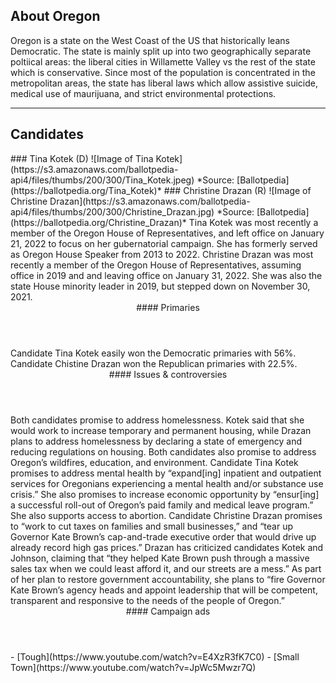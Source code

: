 ## About Oregon
Oregon is a state on the West Coast of the US that historically leans Democratic. The state is mainly split up into two geographically separate poltiical areas: the liberal cities in Willamette Valley vs the rest of the state which is conservative. Since most of the population is concentrated in the metropolitan areas, the state has liberal laws which allow assistive suicide, medical use of maurijuana, and strict environmental protections.

---

## Candidates

<Grid>
  <Box>
    ### Tina Kotek (D)
    ![Image of Tina Kotek](https://s3.amazonaws.com/ballotpedia-api4/files/thumbs/200/300/Tina_Kotek.jpeg)
    *Source: [Ballotpedia](https://ballotpedia.org/Tina_Kotek)*
  </Box>
  <Box>
    ### Christine Drazan (R)
    ![Image of Christine Drazan](https://s3.amazonaws.com/ballotpedia-api4/files/thumbs/200/300/Christine_Drazan.jpg)
    *Source: [Ballotpedia](https://ballotpedia.org/Christine_Drazan)*
  </Box>

  <Box>
    Tina Kotek was most recently a member of the Oregon House of Representatives, and left office on January 21, 2022 to focus on her gubernatorial campaign. She has formerly served as Oregon House Speaker from 2013 to 2022. 
  </Box>
  <Box>
    Christine Drazan was most recently a member of the Oregon House of Representatives, assuming office in 2019 and and leaving office on January 31, 2022. She was also the state House minority leader in 2019, but stepped down on November 30, 2021. 
  </Box>

  <Header>
    #### Primaries
  </Header>
  <Box>
    Candidate Tina Kotek easily won the Democratic primaries with 56%.
  </Box>
  <Box>
    Candidate Chistine Drazan won the Republican primaries with 22.5%.
  </Box>

  <Header>
    #### Issues & controversies
  </Header>

  <WideBox>
    Both candidates promise to address homelessness. Kotek said that she would work to increase temporary and permanent housing, while Drazan plans to address homelessness by declaring a state of emergency and reducing regulations on housing. Both candidates also promise to address Oregon’s wildfires, education, and environment. 
	Candidate Tina Kotek promises to address mental health by “expand[ing] inpatient and outpatient services for Oregonians experiencing a mental health and/or substance use crisis.” She also promises to increase economic opportunity by “ensur[ing] a successful roll-out of Oregon’s paid family and medical leave program.” She also supports access to abortion. 
Candidate Christine Drazan promises to “work to cut taxes on families and small businesses,” and “tear up Governor Kate Brown’s cap-and-trade executive order that would drive up already record high gas prices.” Drazan has criticized candidates Kotek and Johnson, claiming that “they helped Kate Brown push through a massive sales tax when we could least afford it, and our streets are a mess.” As part of her plan to restore government accountability, she plans to “fire Governor Kate Brown’s agency heads and appoint leadership that will be competent, transparent and responsive to the needs of the people of Oregon.”

  </WideBox>
 
  <Header>
    #### Campaign ads
  </Header>
  <Box>
    - [Tough](https://www.youtube.com/watch?v=E4XzR3fK7C0)
  </Box>
  <Box>
    - [Small Town](https://www.youtube.com/watch?v=JpWc5Mwzr7Q)
  </Box>
</Grid>
